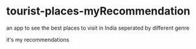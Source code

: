 # tourist-places-myRecommendation

an app to see the best places to visit in India seperated by different genre

it's my recommendations
